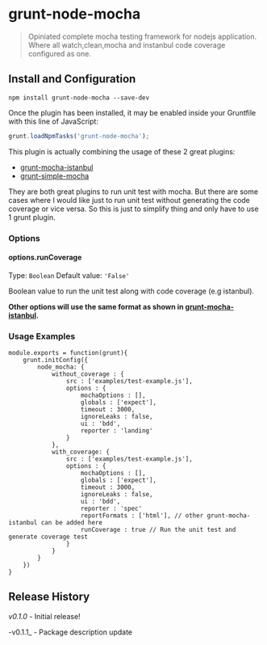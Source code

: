 # grunt-node-mocha

> Opiniated complete mocha testing framework for nodejs application. Where all watch,clean,mocha and instanbul code coverage configured as one.

## Install and Configuration 

```shell
npm install grunt-node-mocha --save-dev
```

Once the plugin has been installed, it may be enabled inside your Gruntfile with this line of JavaScript:

```js
grunt.loadNpmTasks('grunt-node-mocha');
```

This plugin is actually combining the usage of these 2 great plugins:

* [grunt-mocha-istanbul](https://github.com/pocesar/grunt-mocha-istanbul)
* [grunt-simple-mocha](https://github.com/yaymukund/grunt-simple-mocha)

They are both great plugins to run unit test with mocha. But there are some cases where I would like just to run unit test without generating the code coverage or vice versa. So this is just to simplify thing and only have to use 1 grunt plugin. 

### Options

#### options.runCoverage
Type: `Boolean`
Default value: `'False'`

Boolean value to run the unit test  along with code coverage (e.g istanbul).

__Other options will use the same format as shown in [grunt-mocha-istanbul](https://github.com/pocesar/grunt-mocha-istanbul).__


### Usage Examples
```
module.exports = function(grunt){
    grunt.initConfig({
        node_mocha: {
            without_coverage : {
                src : ['examples/test-example.js'],
                options : {
                    mochaOptions : [],
                    globals : ['expect'],
                    timeout : 3000,
                    ignoreLeaks : false,
                    ui : 'bdd',
                    reporter : 'landing'
                }
            },
            with_coverage: {
                src : ['examples/test-example.js'],
                options : {
                    mochaOptions : [],
                    globals : ['expect'],
                    timeout : 3000,
                    ignoreLeaks : false,
                    ui : 'bdd',
                    reporter : 'spec'
                    reportFormats : ['html'], // other grunt-mocha-istanbul can be added here
                    runCoverage : true // Run the unit test and generate coverage test
                }
            }
        }
    })
}
```

## Release History

_v0.1.0_ - Initial release!

-v0.1.1_ - Package description update
